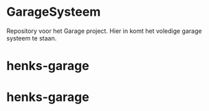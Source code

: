 # GarageSysteem

Repository voor het Garage project. Hier in komt het voledige garage systeem te staan.
# henks-garage
# henks-garage
